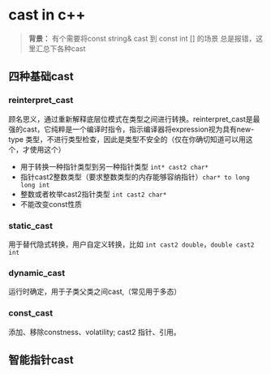 # cast in c++

> **背景：** 有个需要将const string& cast 到 const int [] 的场景 总是报错，这里汇总下各种cast

## 四种基础cast

### reinterpret_cast

顾名思义，通过重新解释底层位模式在类型之间进行转换。reinterpret_cast是最强的cast，它纯粹是一个编译时指令，指示编译器将expression视为具有new-type 类型，不进行类型检查，因此是类型不安全的（仅在你确切知道可以用这个，才使用这个）

- 用于转换一种指针类型到另一种指针类型 `int* cast2 char*`
- 指针cast2整数类型（要求整数类型的内存能够容纳指针）`char* to long long int`
- 整数或者枚举cast2指针类型 `int cast2 char*`
- 不能改变const性质
  
### static_cast

用于替代隐式转换，用户自定义转换，比如 `int cast2 double`，`double cast2 int`

### dynamic_cast

运行时确定，用于子类父类之间cast,（常见用于多态）

### const_cast

添加、移除constness、volatility;
cast2 指针、引用。

## 智能指针cast
